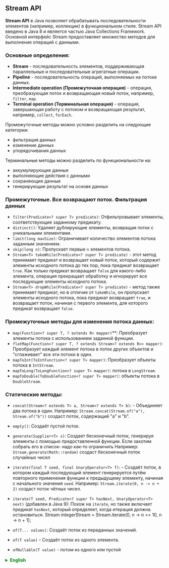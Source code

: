 ## Stream API

**Stream API** в Java позволяет обрабатывать последовательности элементов (например, коллекции) в функциональном стиле. Stream API введено в Java 8 и является частью Java Collections Framework. Основной интерфейс Stream предоставляет множество методов для выполнения операций с данными.

### Основные определения:

- **Stream** - последовательность элементов, поддерживающая параллельные и последовательные агрегатные операции.
- **Pipeline** - последовательность операций, выполняемых на потоке данных.
- **Intermediate operation (Промежуточная операция)** - операция, преобразующая поток и возвращающая новый поток, например, `filter`, `map`.
- **Terminal operation (Терминальная операция)** - операция, завершающая работу с потоком и возвращающая результат, например, `collect`, `forEach`.

Промежуточные методы можно условно разделить на следующие категории:
- фильтрация данных
- изменение данных
- упорядочивания данных

Терминальные методы можно разделить по функциональности на:
- аккумулирующие данные
- выполняющие действия с данными
- сохраняющие данные
- генерирующие результат на основе данных

### Промежуточные. Все возвращают поток. Фильтрация данных
- `filter(Predicate<? super T> predicate)`: Отфильтровывает элементы, соответствующие заданному предикату.
- `distinct()`: Удаляет дублирующие элементы, возвращая поток с уникальными элементами.
- `limit(long maxSize)`: Ограничивает количество элементов потока заданным значением.
- `skip(long n)`: Пропускает первые `n` элементов потока.
- `Stream<T> takeWhile(Predicate<? super T> predicate)` - этот метод принимает предикат и возвращает новый поток, который содержит элементы исходного потока до тех пор, пока предикат возвращает `true`. Как только предикат возвращает `false` для какого-либо элемента, операция прекращает обработку и игнорирует все последующие элементы исходного потока.
- `Stream<T> dropWhile(Predicate<? super T> predicate)` - метод также принимает предикат, но в отличие от `takeWhile`, он пропускает элементы исходного потока, пока предикат возвращает `true`, и возвращает поток, начиная с первого элемента, для которого предикат возвращает `false`.


### Промежуточные методы для изменения потока данных:
- `map(Function<? super T, ? extends R> mapper)`**: Преобразует элементы потока с использованием заданной функции.
- `flatMap(Function<? super T, ? extends Stream<? extends R>> mapper)`: Преобразует каждый элемент потока в поток других объектов и "сглаживает" все эти потоки в один.
- `mapToInt(ToIntFunction<? super T> mapper)`: Преобразует объекты потока в `IntStream`.
- `mapToLong(ToLongFunction<? super T> mapper)`: потока в `LongStream`.
- `mapToDouble(ToDoubleFunction<? super T> mapper)`: объекты потока в `DoubleStream`.

### Статические методы:
- `concat(Stream<? extends T> a, Stream<? extends T> b)`: - Объединяет два потока в один.
Например: `Stream.concat(Stream.of("a"), Stream.of("b"))` создаст поток, содержащий "a" и "b".
- `empty()`: Создаёт пустой поток.
- `generate(Supplier<T> s)`:
Создает бесконечный поток, генерируя элементы с помощью предоставленной функции.
Если захотим собрать его в список- надо как-то ограничить
Например: `Stream.generate(Math::random)` создаст бесконечный поток случайных чисел

- `iterate(final T seed, final UnaryOperator<T> f)`: - Создаёт поток, в котором каждый последующий элемент генерируется путём повторного применения функции к предыдущему элементу, начиная с начального значения `seed`. 
Например: `Stream.iterate(0, n -> n + 2)` создаст поток чётных чисел.

- `iterate(T seed, Predicate<? super T> hasNext, UnaryOperator<T> next)` (добавлен в Java 9): Похож на `iterate`, но также включает предикат `hasNext`, который определяет, когда итерация должна остановиться.
Stream<Integer> integerStream = Stream.iterate(0, n -> n <= 10, n -> n + 1);

- `of(T... values)`: Создаёт поток из переданных значений.
- `of(T value)` - Создаёт поток из одного элемента.
- `ofNullable(T value)` - потом из одного или пустой


<details style="margin-top: 16px">
  <summary style="cursor: pointer; color: green;"><b>English</b></summary>

## Stream API
**Stream API** in Java allows for processing sequences of elements (for example, collections) in a functional style. Stream API was introduced in Java 8 and is part of the Java Collections Framework. The primary Stream interface provides many methods for data operations.

### Basic Definitions:

- **Stream**: A sequence of elements supporting parallel and sequential aggregate operations.
- **Pipeline**: A sequence of operations performed on a stream of data.
- **Intermediate Operation**: An operation that transforms the stream and returns a new stream, for example, `filter`, `map`.
- **Terminal Operation**: An operation that finishes the processing of the stream and returns a result, for example, `collect`, `forEach`.


</details>